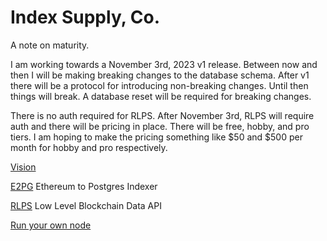# Index Supply, Co.

A note on maturity.

I am working towards a November 3rd, 2023 v1 release. Between now and then I will be making breaking changes to the database schema. After v1 there will be a protocol for introducing non-breaking changes. Until then things will break. A database reset will be required for breaking changes.

There is no auth required for RLPS. After November 3rd, RLPS will require auth and there will be pricing in place. There will be free, hobby, and pro tiers. I am hoping to make the pricing something like $50 and $500 per month for hobby and pro respectively.

[Vision][1]

[E2PG][2] Ethereum to Postgres Indexer

[RLPS][3] Low Level Blockchain Data API

[Run your own node][4]

[1]: https://github.com/orgs/indexsupply/discussions/125
[2]: https://github.com/orgs/indexsupply/discussions/122
[3]: https://github.com/orgs/indexsupply/discussions/123
[4]: https://github.com/orgs/indexsupply/discussions/124
